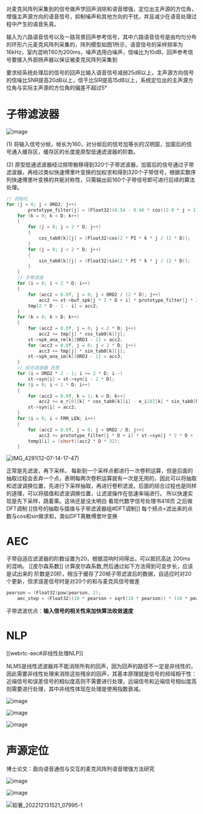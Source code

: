 
对麦克风阵列采集到的信号做声学回声消除和语音增强，定位出主声源的方位角，增强主声源方向的语音信号，抑制噪声和其他方向的干扰，并且减少在语音处理过程中产生的语音失真。

输入为六路语音信号以及一路背景回声参考信号，其中六路语音信号是由均匀分布的环形六元麦克风阵列采集的，阵列模型如图1所示，语音信号的采样频率为16kHz，室内混响T60为200ms，噪声选用白噪声，信噪比为10dB，回声参考信号要接入外部扬声器以保证被麦克风阵列采集到

要求经系统处理后的信号的回声比输入语音信号减弱25dB以上，主声源方向信号的信噪比SNR提高20dB以上，信干比SIR提高15dB以上，系统定位出的主声源方位角与实际主声源的方位角的偏差不超过5°

# 子带滤波器

![image](https://cdn.staticaly.com/gh/andyye1999/image-hosting@master/20221206/image.jf3zp1ztg4g.webp)

(1) 将输入信号分帧，帧长为160，对分帧后的信号加等长的汉明窗，加窗后的信号通入缓存区，缓存区的长度是原型低通滤波器的阶数。

(2) 原型低通滤波器经过频带搬移得到320个子带滤波器，加窗后的信号通过子带滤波器，再经过类似快速傅里叶变换的加权求和得到320个子带信号，根据实数序列快速傅里叶变换的共轭对称性，只需输出前160个子带信号即可进行后续的算法处理。



```cpp
// 初始化
for (j = 0; j < ORD2; j++)
        prototype_filter[j] = (Float32)(0.54 - 0.46 * cos((2.0 * j + 1) / ORD2)) * (Float32)sin(PI * (2 * j - ORD2 + 1) / (4 * D)) / (Float32)(PI * (2 * j - ORD2 + 1) / 2.0);
    for (k = 0; k < D; k++)
    {
        for (j = 0; j < 2 * D; j++)
        {
            cos_tab0[k][j] = (Float32)cos(2 * PI * k * j / (2 * D));
        }
        for (j = 0; j < 2 * D; j++)
        {
            sin_tab0[k][j] = (Float32)sin(2 * PI * k * j / (2 * D));
        }
    }
    // 子带滤波  
    for (i = 0; i < 2 * D; i++)
    {
        for (acc2 = 0.0f, j = 0; j < ORD2 / (2 * D); j++)
            acc2 += st->buf_spk[j * 2 * D + i] * prototype_filter[j * 2 * D + i];
        tmp[2 * D - 1 - i] = acc2;
    }
    for (k = 0; k < D; k++)
    {
        for (acc2 = 0.0f, j = 0; j < 2 * D; j++)
            acc2 += tmp[j] * cos_tab0[k][j];
        st->spk_ana_re[k][ORD3 - 1] = acc2;
        for (acc3 = 0.0f, j = 0; j < 2 * D; j++)
            acc3 += tmp[j] * sin_tab0[k][j];
        st->spk_ana_im[k][ORD3 - 1] = acc3;
    }
    // 综合滤波器 还原
    for (i = ORD2 * 2 - 1; i >= 2 * D; i--)
        st->syn[i] = st->syn[i - 2 * D];
    for (i = 0; i < 2 * D; i++)
    {
        for (acc2 = 0.0f, k = 1; k < D; k++)
            acc2 += e_r[0][k] * cos_tab0[k][i] - e_i[0][k] * sin_tab0[k][i];
        st->syn[i] = acc2;
    }
    for (i = 0; i < FRM_LEN; i++)
    {
        for (acc2 = 0.0f, j = 0; j < ORD2 / D; j++)
            acc2 += prototype_filter[j * D + i] * st->syn[j * 2 * D + (j & 1) * D + i];
        temp1[i] = (short)(acc2 * D * 32);
    }
```

![IMG_4291(12-07-14-17-47)](https://cdn.staticaly.com/gh/andyye1999/image-hosting@master/20221207/IMG_4291(12-07-14-17-47).51de4tojvf.webp)

正常是先滤波，再下采样。
每新到一个采样点都进行一次卷积运算，但是后面的抽取过程会丢弃一个点，表明每两次卷积运算就有一次是无用的，因此可以将抽取和滤波调换位置，先进行下采样抽取，再进行卷积滤波。后面的综合过程也是同样的道理，可以将插值和滤波调换位置，让滤波操作在低速率端进行。
所以快速实现是先下采样，跳着乘。这块还是没太明白
看现代数字信号处理书418页
之后做DFT调制
[[信号的抽取与插值与子带滤波器组#DFT调制]]
每个频点=滤出来的点数与cos和sin做求和，类似DFT离散傅里叶变换

# AEC

子带自适应滤波器的阶数设置为20，根据混响时间得出，可以抵抗高达
200ms 的混响。
[[皮尔森系数]]
计算皮尔森系数,然后通过如下方法得到可变步长，应该是试出来的
阶数是20阶，相当于缓存了20帧子带滤波后的数据，自适应时对20个更新，但求误差信号时是对20个的和与麦克风信号做差
```cpp
pearson = (Float32)pow(pearson, 2);
	aec_step = (Float32)(10 * pearson + sqrt(10 * pearson)) * (10 * pearson + sqrt(10 * pearson)) / 1000.0f; // 应该是试出来的
```

子带滤波优点：**输入信号的相关性来加快算法收敛速度**


# NLP

[[webrtc-aec#非线性处理NLP]]

NLMS是线性滤波器并不能消除所有的回声，因为回声的路径不一定是非线性的，因此需要非线性处理来消除这些残余的回声，其基本原理就是信号的频域相干性：近端信号和误差信号的相似度高则不需要进行处理，远端信号和近端信号相似度高则需要进行处理，其中非线性体现在处理是使用指数衰减。

![image](https://cdn.staticaly.com/gh/andyye1999/image-hosting@master/20221207/image.1ypia7u6uogw.webp)

![image](https://cdn.staticaly.com/gh/andyye1999/image-hosting@master/20221207/image.2jkvx5vp5fc0.webp)

![image](https://cdn.staticaly.com/gh/andyye1999/image-hosting@master/20221207/image.3dg7mv9qjcc0.webp)

# 声源定位

博士论文：面向语音通信与交互的麦克风阵列语音增强方法研究

![image](https://cdn.staticaly.com/gh/andyye1999/image-hosting@master/20221212/image.2bvpkum1v8bo.webp)


![image](https://cdn.staticaly.com/gh/andyye1999/image-hosting@master/20221212/image.1bh510c96xr.webp)

![软著_202212131521_07995-1](https://cdn.staticaly.com/gh/andyye1999/image-hosting@master/20221213/软著_202212131521_07995-1.1krmxdbq8nsw.webp)

